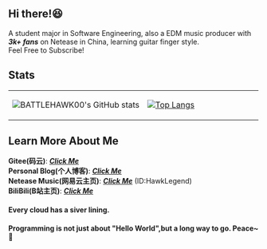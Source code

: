 ## Hi there!:satisfied:
A student major in Software Engineering, also a EDM music producer with ***3k+ fans*** on Netease in China, learning guitar finger style.   
Feel Free to Subscribe!
## Stats

<table>
<tr>
<td valign="top" width="54%">
  
![BATTLEHAWK00's GitHub stats](https://github-readme-stats.vercel.app/api?username=battlehawk00&show_icons=true&theme=tokyonight)  
  
</td>
<td valign="top" width="46%">
  
[![Top Langs](https://github-readme-stats.vercel.app/api/top-langs/?username=battlehawk00&show_icons=true&theme=tokyonight&hide=HTML,CSS,VUE)](https://github.com/anuraghazra/github-readme-stats)
  
</td>
</tr>
</table>

## Learn More About Me
**Gitee(码云)**: ***[Click Me](https://gitee.com/battlehawk)***  
**Personal Blog(个人博客)**: ***[Click Me](//battlehawk233.cn)***  
**Netease Music(网易云主页)**: ***[Click Me](//music.163.com/#/user/home?id=66732339)*** (ID:HawkLegend)  
**BiliBili(B站主页)**: ***[Click Me](https://space.bilibili.com/4916371)***

#### Every cloud has a siver lining.
#### Programming is not just about "Hello World",but a long way to go. Peace~:tada:
